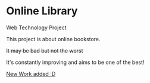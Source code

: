# Online Library
Web Technology Project

<p>This project is about online bookstore.</p>
<p><del>It may be bad but not the worst</del></p>

<p>It's constantly improving and aims to be one of the best! </p>
<p><ins>New Work added :D </ins></p>
